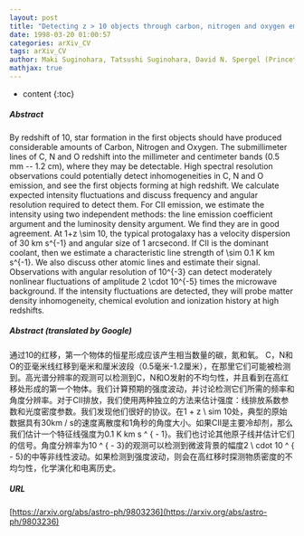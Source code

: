 ```yaml
---
layout: post
title: "Detecting z > 10 objects through carbon, nitrogen and oxygen emission lines"
date: 1998-03-20 01:00:57
categories: arXiv_CV
tags: arXiv_CV
author: Maki Suginohara, Tatsushi Suginohara, David N. Spergel (Princeton University)
mathjax: true
---
```


* content
{:toc}

##### Abstract
By redshift of 10, star formation in the first objects should have produced considerable amounts of Carbon, Nitrogen and Oxygen. The submillimeter lines of C, N and O redshift into the millimeter and centimeter bands (0.5 mm -- 1.2 cm), where they may be detectable. High spectral resolution observations could potentially detect inhomogeneities in C, N and O emission, and see the first objects forming at high redshift. We calculate expected intensity fluctuations and discuss frequency and angular resolution required to detect them. For CII emission, we estimate the intensity using two independent methods: the line emission coefficient argument and the luminosity density argument. We find they are in good agreement. At 1+z \sim 10, the typical protogalaxy has a velocity dispersion of 30 km s^{-1} and angular size of 1 arcsecond. If CII is the dominant coolant, then we estimate a characteristic line strength of \sim 0.1 K km s^{-1}. We also discuss other atomic lines and estimate their signal. Observations with angular resolution of 10^{-3} can detect moderately nonlinear fluctuations of amplitude 2 \cdot 10^{-5} times the microwave background. If the intensity fluctuations are detected, they will probe matter density inhomogeneity, chemical evolution and ionization history at high redshifts.

##### Abstract (translated by Google)
通过10的红移，第一个物体的恒星形成应该产生相当数量的碳，氮和氧。 C，N和O的亚毫米线红移到毫米和厘米波段（0.5毫米-1.2厘米），在那里它们可能被检测到。高光谱分辨率的观测可以检测到C，N和O发射的不均匀性，并且看到在高红移处形成的第一个物体。我们计算预期的强度波动，并讨论检测它们所需的频率和角度分辨率。对于CII排放，我们使用两种独立的方法来估计强度：线排放系数参数和光度密度参数。我们发现他们很好的协议。在1 + z \ sim 10处，典型的原始数据具有30km / s的速度离散度和1角秒的角度大小。如果CII是主要冷却剂，那么我们估计一个特征线强度为0.1 K km s ^ { -  1}。我们也讨论其他原子线并估计它们的信号。角度分辨率为10 ^ { -  3}的观测可以检测到微波背景的幅度2 \ cdot 10 ^ { -  5}的中等非线性波动。如果检测到强度波动，则会在高红移时探测物质密度的不均匀性，化学演化和电离历史。

##### URL
[https://arxiv.org/abs/astro-ph/9803236](https://arxiv.org/abs/astro-ph/9803236)

